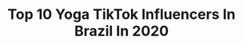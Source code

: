 ---
title: Top 10 Yoga TikTok Influencers In Brazil In 2020
description: >-
  Find top yoga TikTok influencers in Brazil in 2020. Most popular hashtags: #yoga #viral #foryou #acroyoga.
platform: TikTok
hits: 28
text_top: See the top-rated TikTok profiles on inBeat.
text_bottom: Our database holds 28 TikTok influencers like this in Brazil for you to connect with.
profiles:
  - username: "thechrys"
    fullname: >-
      Chrystiane Simões
    bio: >-
      Street workout; sports; Yoga
    location: "Brazil"
    followers: 7379
    engagement: 1271
    commentsToLikes: 0.088412
    id: ck932b251iqmm0j787bh4xr19
    verified: false
    hashtags: "#handstand, #secuida, #streetworkout, #treinoemcasa"
  - username: "acrorecife"
    fullname: >-
      acrorecife
    bio: >-
      we ❤️ circus, acro & yoga! ig: @acrorecife @andregerlach @elizamayumi
    location: "Brazil"
    followers: 18600
    engagement: 1135
    commentsToLikes: 0.019172
    id: ck9333wkjmfwr0j78m28mtrat
    verified: false
    hashtags: "#acroyoga, #academiatiktok, #fiqueemcasa, #desafio"
  - username: "yumikataoka7"
    fullname: >-
      Yumi Kataoka
    bio: >-
      Love ❤ Dance💃 Sing 🎤 Music 🎶 Acrobatics 🤸🏻‍♀️ Yoga🧘🏻‍♀️ IG: @yumikataoka_
    location: "Brazil"
    followers: 24400
    engagement: 1173
    commentsToLikes: 0.026775
    id: ck931wnxqgrpe0j78k7obnksa
    verified: false
    hashtags: "#secuide, #acrobatics, #emcasa, #asana"
  - username: "maria.amorelli"
    fullname: >-
      ✨
    bio: >-
      🌻 Seja bem-vindo 🌻 . ☑️ Aula de YOGA para iniciantes 👇🏻
    location: "Brazil"
    followers: 40774
    engagement: 804
    commentsToLikes: 0.008863
    id: ckacn67pymkh50i782yw8qqnf
    verified: false
    hashtags: "#yogapose, #asanas, #gera, #flexible"
  - username: "_luua_"
    fullname: >-
      Luana Bernardo
    bio: >-
      INSCREVA-SE ☝️ Brazilian Dancer Vegetarian Follow me on Instagram 📸❤
    location: "Brazil"
    followers: 34900
    engagement: 1379
    commentsToLikes: 0.035313
    id: ck9emjzmefjg40j78tse88wbr
    verified: true
    hashtags: "#featureme, #yogaflow, #trend, #halloween"
  - username: "lidiamub"
    fullname: >-
      Lidia Mub
    bio: >-
      Bailarina de muitas artes. 1NST4 @lidiamub Curso Grátis ⬇️
    location: "Brazil"
    followers: 278000
    engagement: 857
    commentsToLikes: 0.038984
    id: ck930juqsb4be0j788zcpnjgm
    verified: false
    hashtags: "#euqueropossoconsigo, #casalfit, #yoga, #casalfitness"
  - username: "micheltorrescosta"
    fullname: >-
      Michel Torres Costa
    bio: >-
      Artista plástico,📲👥 informações micheltcosta.arte@hotmail.com 🇧🇷Tubarão/SC
    location: "Brazil"
    followers: 28700
    engagement: 917
    commentsToLikes: 0.034849
    id: ckb9pfpkvkghx0j23o8ycfu6p
    verified: false
    hashtags: "#arte, #welder, #art, #artes"
  - username: "belletorrres"
    fullname: >-
      Isabelle Carneiro
    bio: >-
      DANCE AND POLE SPORT | FOOD ❤️🇧🇷
    location: "Brazil"
    followers: 35600
    engagement: 373
    commentsToLikes: 0.019827
    id: ckacn69tkmkvs0i78u7u46ehq
    verified: false
    hashtags: "#paravoce, #tiktok, #alongamento, #dancechallenge"
  - username: "babibroska"
    fullname: >-
      BabiBroska
    bio: >-
      Ex Fat | Fitness Influencer | Malhe em Casa
    location: "Brazil"
    followers: 85479
    engagement: 347
    commentsToLikes: 0.011300
    id: ck930jvvsb4op0j78glbfb13u
    verified: false
    hashtags: "#tips, #show, #felizemcasa, #yoga"
  - username: "cristiane.morales"
    fullname: >-
      Cristiane Morales
    bio: >-
      Meus filhos 🐶 tem 4 patas 🐾
    location: "Brazil"
    followers: 2853
    engagement: 2473
    commentsToLikes: 0.116514
    id: ckb1briav0gc00j237krnnh5m
    verified: false
    hashtags: "#petlover, #pintcher, #paravoce, #fyp"
---